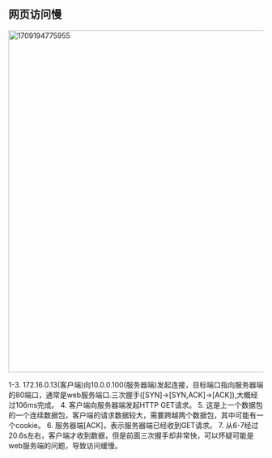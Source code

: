 ## 网页访问慢

<img width="675" alt="1709194775955" src="https://github.com/rhcn/network_cap/assets/4653664/bf783260-946b-49dd-bb62-164ea06bf7e3">

1-3. 172.16.0.13(客户端)向10.0.0.100(服务器端)发起连接，目标端口指向服务器端的80端口，通常是web服务端口.三次握手([SYN]->[SYN,ACK]->[ACK]),大概经过106ms完成。
4. 客户端向服务器端发起HTTP GET请求。
5. 这是上一个数据包的一个连续数据包，客户端的请求数据较大，需要跨越两个数据包，其中可能有一个cookie。
6. 服务器端[ACK]，表示服务器端已经收到GET请求。
7. 从6-7经过20.6s左右，客户端才收到数据，但是前面三次握手却非常快，可以怀疑可能是web服务端的问题，导致访问缓慢。

